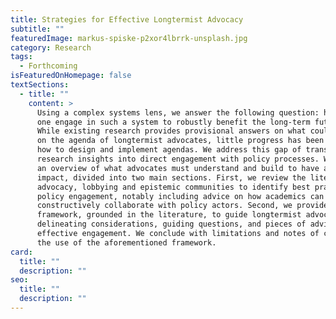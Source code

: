 ```yaml
---
title: Strategies for Effective Longtermist Advocacy
subtitle: ""
featuredImage: markus-spiske-p2xor4lbrrk-unsplash.jpg
category: Research
tags:
  - Forthcoming
isFeaturedOnHomepage: false
textSections:
  - title: ""
    content: >
      Using a complex systems lens, we answer the following question: how can
      one engage in such a system to robustly benefit the long-term future?
      While existing research provides provisional answers on what could feature
      on the agenda of longtermist advocates, little progress has been made on
      how to design and implement agendas. We address this gap of translating
      research insights into direct engagement with policy processes. We provide
      an overview of what advocates must understand and build to have a positive
      impact, divided into two main sections. First, we review the literature on
      advocacy, lobbying and epistemic communities to identify best practices in
      policy engagement, notably including advice on how academics can
      constructively collaborate with policy actors. Second, we provide a
      framework, grounded in the literature, to guide longtermist advocacy:
      delineating considerations, guiding questions, and pieces of advice for
      effective engagement. We conclude with limitations and notes of caution on
      the use of the aforementioned framework.
card:
  title: ""
  description: ""
seo:
  title: ""
  description: ""
---
```

